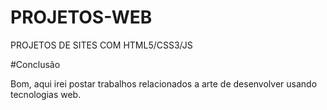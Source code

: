 # PROJETOS-WEB
PROJETOS DE SITES COM HTML5/CSS3/JS


#Conclusão

Bom, aqui irei postar trabalhos relacionados a arte de desenvolver usando tecnologias web.
